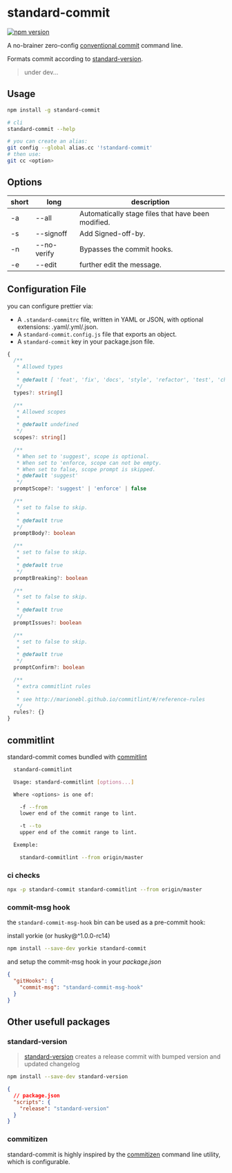 # standard-commit

[![npm version](https://badge.fury.io/js/standard-commit.svg)](https://badge.fury.io/js/standard-commit)

A no-brainer zero-config [conventional commit](https://conventionalcommits.org/) command line.

Formats commit according to [standard-version](https://www.npmjs.com/package/standard-version).

> under dev...

## Usage

```bash
npm install -g standard-commit
```

```bash
# cli
standard-commit --help

# you can create an alias:
git config --global alias.cc '!standard-commit'
# then use:
git cc <option>
```

## Options

| short | long        | description                                        |
| ----- | ----------- | -------------------------------------------------- |
| -a    | --all       | Automatically stage files that have been modified. |
| -s    | --signoff   | Add Signed-off-by.                                 |
| -n    | --no-verify | Bypasses the commit hooks.                         |
| -e    | --edit      | further edit the message.                          |

## Configuration File

you can configure prettier via:

- A `.standard-commitrc` file, written in YAML or JSON, with optional extensions: .yaml/.yml/.json.
- A `standard-commit.config.js` file that exports an object.
- A `standard-commit` key in your package.json file.

```ts
{
  /**
   * Allowed types
   *
   * @default [ 'feat', 'fix', 'docs', 'style', 'refactor', 'test', 'chore' ]
   */
  types?: string[]

  /**
   * Allowed scopes
   *
   * @default undefined
   */
  scopes?: string[]

  /**
   * When set to 'suggest', scope is optional.
   * When set to 'enforce, scope can not be empty.
   * When set to false, scope prompt is skipped.
   * @default 'suggest'
   */
  promptScope?: 'suggest' | 'enforce' | false

  /**
   * set to false to skip.
   *
   * @default true
   */
  promptBody?: boolean

  /**
   * set to false to skip.
   *
   * @default true
   */
  promptBreaking?: boolean

  /**
   * set to false to skip.
   *
   * @default true
   */
  promptIssues?: boolean

  /**
   * set to false to skip.
   *
   * @default true
   */
  promptConfirm?: boolean

  /**
   * extra commitlint rules
   *
   * see http://marionebl.github.io/commitlint/#/reference-rules
   */
  rules?: {}
}
```

## commitlint

standard-commit comes bundled with [commitlint](https://github.com/marionebl/commitlint)

```bash
  standard-commitlint

  Usage: standard-commitlint [options...]

  Where <options> is one of:

    -f --from
    lower end of the commit range to lint.

    -t --to
    upper end of the commit range to lint.

  Exemple:

    standard-commitlint --from origin/master
```

### ci checks

```bash
npx -p standard-commit standard-commitlint --from origin/master
```

### commit-msg hook

the `standard-commit-msg-hook` bin can be used as a pre-commit hook:

install yorkie (or husky@^1.0.0-rc14)

```bash
npm install --save-dev yorkie standard-commit
```

and setup the commit-msg hook in your _package.json_

```json
{
  "gitHooks": {
    "commit-msg": "standard-commit-msg-hook"
  }
}
```

## Other usefull packages

### standard-version

> [standard-version](https://www.npmjs.com/package/standard-version) creates a release commit with bumped version and updated changelog

```bash
npm install --save-dev standard-version
```

```json
{
  // package.json
  "scripts": {
    "release": "standard-version"
  }
}
```

### commitizen

standard-commit is highly inspired by the [commitizen](https://github.com/commitizen/cz-cli) command line utility, which is configurable.
